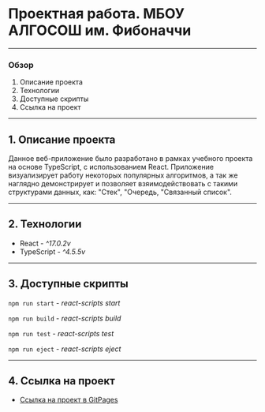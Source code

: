# Проектная работа. МБОУ АЛГОСОШ им. Фибоначчи
____
### Обзор ###
1. Описание проекта
2. Технологии
3. Доступные скрипты
4. Ссылка на проект
____
## 1. Описание проекта ##
Данное веб-приложение было разработано в рамках учебного проекта на основе TypeScript, с использованием React.
Приложение визуализирует работу некоторых популярных алгоритмов, а так же наглядно демонстрирует и позволяет взяимодействовать с такими структурами данных, как: "Стек", "Очередь, "Связанный список".

___
## 2. Технологии ##
* React - *^17.0.2v*
* TypeScript - *^4.5.5v*

___
## 3. Доступные скрипты ##
```npm run start``` - *react-scripts start*

```npm run build``` - *react-scripts build*

```npm run test``` - *react-scripts test*

```npm run eject``` - *react-scripts eject*

___
## 4. Ссылка на проект
* [Ссылка на проект в GitPages](https://danielermal.github.io/algososh/)
